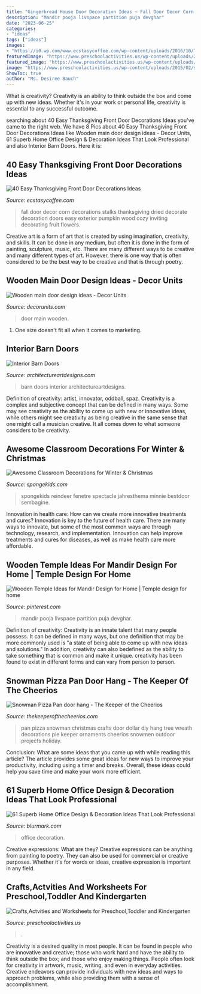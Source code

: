 ```yaml
---
title: "Gingerbread House Door Decoration Ideas ~ Fall Door Decor Corn Decorations Stalks Thanksgiving Dried Decorate Decoration Doors Easy Exterior Pumpkin Wood Cozy Inviting Decorating Fruit Flowers"
description: "Mandir pooja livspace partition puja devghar"
date: "2023-06-25"
categories:
- "ideas"
tags: ["ideas"]
images:
- "https://i0.wp.com/www.ecstasycoffee.com/wp-content/uploads/2016/10/Thanksgiving-Front-Door-Decorations-12.jpg"
featuredImage: "https://www.preschoolactivities.us/wp-content/uploads/2015/02/spring-classroom-door-decorations.jpg"
featured_image: "https://www.preschoolactivities.us/wp-content/uploads/2015/02/spring-classroom-door-decorations.jpg"
image: "https://www.preschoolactivities.us/wp-content/uploads/2015/02/spring-classroom-door-decorations.jpg"
ShowToc: true
author: "Ms. Desiree Bauch"
---
```



What is creativity?
Creativity is an ability to think outside the box and come up with new ideas. Whether it's in your work or personal life, creativity is essential to any successful outcome.

	

		
searching about 40 Easy Thanksgiving Front Door Decorations Ideas you've came to the right web. We have 8 Pics about 40 Easy Thanksgiving Front Door Decorations Ideas like Wooden main door design ideas - Decor Units, 61 Superb Home Office Design &amp; Decoration Ideas That Look Professional and also Interior Barn Doors. Here it is:
		
    
## 40 Easy Thanksgiving Front Door Decorations Ideas

<img loading=lazy src="https://i0.wp.com/www.ecstasycoffee.com/wp-content/uploads/2016/10/Thanksgiving-Front-Door-Decorations-12.jpg" onerror="this.onerror=null;this.src='https://tse3.mm.bing.net/th?id=OIP.72vVi7ng0zS8vFUNrAyy3gHaKX&amp;pid=15.1';" alt="40 Easy Thanksgiving Front Door Decorations Ideas">

_Source: ecstasycoffee.com_

>fall door decor corn decorations stalks thanksgiving dried decorate decoration doors easy exterior pumpkin wood cozy inviting decorating fruit flowers. 

	

Creative art is a form of art that is created by using imagination, creativity, and skills. It can be done in any medium, but often it is done in the form of painting, sculpture, music, etc. There are many different ways to be creative and many different types of art. However, there is one way that is often considered to be the best way to be creative and that is through poetry.

    
## Wooden Main Door Design Ideas - Decor Units

<img loading=lazy src="https://2.bp.blogspot.com/-S_pfrEwVRf0/WchADsyCRBI/AAAAAAAA66Y/wunRb9VodtoxQn2J9lnkBMB7_QERP__bgCLcBGAs/s1600/15.jpg" onerror="this.onerror=null;this.src='https://tse2.mm.bing.net/th?id=OIP.0FzrS5UJSR-wwPzyf7o3QgHaLT&amp;pid=15.1';" alt="Wooden main door design ideas - Decor Units">

_Source: decorunits.com_

>door main wooden. 

	

1. One size doesn't fit all when it comes to marketing.

    
## Interior Barn Doors

<img loading=lazy src="https://www.architectureartdesigns.com/wp-content/uploads/2013/02/Interior-Barn-Doors-ArchitectureArtDesigns-19.jpg" onerror="this.onerror=null;this.src='https://tse1.mm.bing.net/th?id=OIP.5sr5rSnfNhieLJ25Dxf7RwAAAA&amp;pid=15.1';" alt="Interior Barn Doors">

_Source: architectureartdesigns.com_

>barn doors interior architectureartdesigns. 

	

Definition of creativity: artist, innovator, oddball, spaz.
Creativity is a complex and subjective concept that can be defined in many ways. Some may see creativity as the ability to come up with new or innovative ideas, while others might see creativity as being creative in the same sense that one might call a musician creative. It all comes down to what someone considers to be creativity.

    
## Awesome Classroom Decorations For Winter &amp; Christmas

<img loading=lazy src="https://spongekids.com/wp-content/uploads/2016/11/christmas-bulletin-board/16-christmas-bulletin-board-ideas.jpg" onerror="this.onerror=null;this.src='https://tse2.mm.bing.net/th?id=OIP.zg1GltAQEeDMpy2IHtnFsQHaJ6&amp;pid=15.1';" alt="Awesome Classroom Decorations for Winter &amp; Christmas">

_Source: spongekids.com_

>spongekids reindeer fenetre spectacle jahresthema minnie bestdoor sembagine. 

	

Innovation in health care: How can we create more innovative treatments and cures?
Innovation is key to the future of health care. There are many ways to innovate, but some of the most common ways are through technology, research, and implementation. Innovation can help improve treatments and cures for diseases, as well as make health care more affordable.

    
## Wooden Temple Ideas For Mandir Design For Home | Temple Design For Home

<img loading=lazy src="https://i.pinimg.com/736x/fe/2e/bb/fe2ebb23ce2d254bec6510367588a596.jpg" onerror="this.onerror=null;this.src='https://tse3.mm.bing.net/th?id=OIP.i-0J_Gc9dQQVOGzuSOyzKQHaLG&amp;pid=15.1';" alt="Wooden Temple Ideas for Mandir Design for Home | Temple design for home">

_Source: pinterest.com_

>mandir pooja livspace partition puja devghar. 

	

Definition of creativity:
Creativity is an innate talent that many people possess. It can be defined in many ways, but one definition that may be more commonly used is "a state of being able to come up with new ideas and solutions." In addition, creativity can also bedefined as the ability to take something that is common and make it unique. creativity has been found to exist in different forms and can vary from person to person.

    
## Snowman Pizza Pan Door Hang - The Keeper Of The Cheerios

<img loading=lazy src="http://www.thekeeperofthecheerios.com/wp-content/uploads/2016/11/snowman-pizza-pan-door-hang-3.jpg" onerror="this.onerror=null;this.src='https://tse4.mm.bing.net/th?id=OIP.7HTkCXxVEbvJfv5VwlkEVQHaIx&amp;pid=15.1';" alt="Snowman Pizza Pan door hang - The Keeper of the Cheerios">

_Source: thekeeperofthecheerios.com_

>pan pizza snowman christmas crafts door dollar diy hang tree wreath decorations pie keeper ornaments cheerios snowmen outdoor projects holiday. 

	

Conclusion: What are some ideas that you came up with while reading this article?
The article provides some great ideas for new ways to improve your productivity, including using a timer and breaks. Overall, these ideas could help you save time and make your work more efficient.

    
## 61 Superb Home Office Design &amp; Decoration Ideas That Look Professional

<img loading=lazy src="https://www.blurmark.com/wp-content/uploads/2017/05/Cute-Little-Home-Office.jpg" onerror="this.onerror=null;this.src='https://tse4.mm.bing.net/th?id=OIP.VyCcdDhskw9PdikBFrEJCgHaLH&amp;pid=15.1';" alt="61 Superb Home Office Design &amp; Decoration Ideas That Look Professional">

_Source: blurmark.com_

>office decoration. 

	

Creative expressions: What are they?
Creative expressions can be anything from painting to poetry. They can also be used for commercial or creative purposes. Whether it's for words or ideas, creative expression is important in any field.

    
## Crafts,Actvities And Worksheets For Preschool,Toddler And Kindergarten

<img loading=lazy src="https://www.preschoolactivities.us/wp-content/uploads/2015/02/spring-classroom-door-decorations.jpg" onerror="this.onerror=null;this.src='https://tse1.mm.bing.net/th?id=OIP.mVcv3v1jx7QFRsRFhkhNmgHaN4&amp;pid=15.1';" alt="Crafts,Actvities and Worksheets for Preschool,Toddler and Kindergarten">

_Source: preschoolactivities.us_

>. 

	

Creativity is a desired quality in most people. It can be found in people who are innovative and creative; those who work hard and have the ability to think outside the box; and those who enjoy making things. People often look for creativity in artwork, music, writing, and even in everyday activities. Creative endeavors can provide individuals with new ideas and ways to approach problems, while also providing them with a sense of accomplishment.

